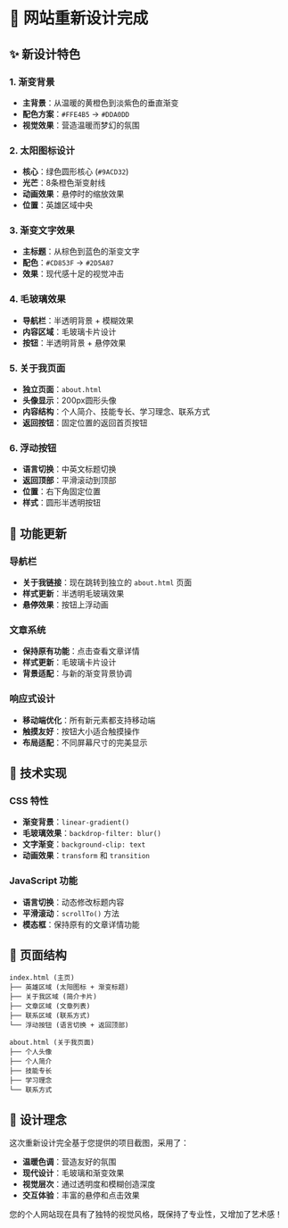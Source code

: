 # 🎨 网站重新设计完成

## ✨ 新设计特色

### 1. 渐变背景
- **主背景**：从温暖的黄橙色到淡紫色的垂直渐变
- **配色方案**：`#FFE4B5` → `#DDA0DD`
- **视觉效果**：营造温暖而梦幻的氛围

### 2. 太阳图标设计
- **核心**：绿色圆形核心 (`#9ACD32`)
- **光芒**：8条橙色渐变射线
- **动画效果**：悬停时的缩放效果
- **位置**：英雄区域中央

### 3. 渐变文字效果
- **主标题**：从棕色到蓝色的渐变文字
- **配色**：`#CD853F` → `#2D5A87`
- **效果**：现代感十足的视觉冲击

### 4. 毛玻璃效果
- **导航栏**：半透明背景 + 模糊效果
- **内容区域**：毛玻璃卡片设计
- **按钮**：半透明背景 + 悬停效果

### 5. 关于我页面
- **独立页面**：`about.html`
- **头像显示**：200px圆形头像
- **内容结构**：个人简介、技能专长、学习理念、联系方式
- **返回按钮**：固定位置的返回首页按钮

### 6. 浮动按钮
- **语言切换**：中英文标题切换
- **返回顶部**：平滑滚动到顶部
- **位置**：右下角固定位置
- **样式**：圆形半透明按钮

## 🎯 功能更新

### 导航栏
- **关于我链接**：现在跳转到独立的 `about.html` 页面
- **样式更新**：半透明毛玻璃效果
- **悬停效果**：按钮上浮动画

### 文章系统
- **保持原有功能**：点击查看文章详情
- **样式更新**：毛玻璃卡片设计
- **背景适配**：与新的渐变背景协调

### 响应式设计
- **移动端优化**：所有新元素都支持移动端
- **触摸友好**：按钮大小适合触摸操作
- **布局适配**：不同屏幕尺寸的完美显示

## 🚀 技术实现

### CSS 特性
- **渐变背景**：`linear-gradient()`
- **毛玻璃效果**：`backdrop-filter: blur()`
- **文字渐变**：`background-clip: text`
- **动画效果**：`transform` 和 `transition`

### JavaScript 功能
- **语言切换**：动态修改标题内容
- **平滑滚动**：`scrollTo()` 方法
- **模态框**：保持原有的文章详情功能

## 📱 页面结构

```
index.html (主页)
├── 英雄区域 (太阳图标 + 渐变标题)
├── 关于我区域 (简介卡片)
├── 文章区域 (文章列表)
├── 联系区域 (联系方式)
└── 浮动按钮 (语言切换 + 返回顶部)

about.html (关于我页面)
├── 个人头像
├── 个人简介
├── 技能专长
├── 学习理念
└── 联系方式
```

## 🎨 设计理念

这次重新设计完全基于您提供的项目截图，采用了：
- **温暖色调**：营造友好的氛围
- **现代设计**：毛玻璃和渐变效果
- **视觉层次**：通过透明度和模糊创造深度
- **交互体验**：丰富的悬停和点击效果

您的个人网站现在具有了独特的视觉风格，既保持了专业性，又增加了艺术感！
